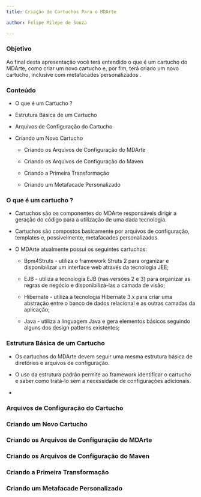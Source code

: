 ```yaml
---
title: Criação de Cartuchos Para o MDArte

author: Felipe Milepe de Souza

---
```


### Objetivo

Ao final desta apresentação você terá entendido o que é um cartucho do MDArte, como criar um novo cartucho e, por fim, terá criado um novo cartucho, inclusive com metafacades personalizados .

### Conteúdo

- O que é um Cartucho ?

- Estrutura Básica de um Cartucho

- Arquivos de Configuração do Cartucho

- Criando um Novo Cartucho

	- Criando os Arquivos de Configuração do MDArte

	- Criando os Arquivos de Configuração do Maven

	- Criando a Primeira Transformação

	- Criando um Metafacade Personalizado
	
### O que é um cartucho ?

- Cartuchos são os componentes do MDArte responsáveis dirigir a geração do código para a utilização de uma dada tecnologia.

- Cartuchos são compostos basicamente por arquivos de configuração, templates e, possivelmente, metafacades personalizados.

- O MDArte atualmente possui os seguintes cartuchos:
	
	- Bpm4Struts - utiliza o framework Struts 2 para organizar e disponibilizar um interface web através da tecnologia JEE;
	
	- EJB - utiliza a tecnologia EJB (nas versões 2 e 3) para organizar as regras de negócio e disponibilizá-las a camada de visão;
	
	- Hibernate - utiliza a tecnologia Hibernate 3.x para criar uma abstração entre o banco de dados relacional e as outras camadas da aplicação;
	
	- Java - utiliza a linguagem Java e gera elementos básicos seguindo alguns dos design patterns existentes;
	
### Estrutura Básica de um Cartucho

- Os cartuchos do MDArte devem seguir uma mesma estrutura básica de diretórios e arquivos de configuração. 

- O uso da estrutura padrão permite ao framework identificar o cartucho e saber como tratá-lo sem a necessidade de configurações adicionais.

-

### Arquivos de Configuração do Cartucho

### Criando um Novo Cartucho

### Criando os Arquivos de Configuração do MDArte

### Criando os Arquivos de Configuração do Maven

### Criando a Primeira Transformação

### Criando um Metafacade Personalizado

<!-- vim: set spell spelllang=pt_br: -->
